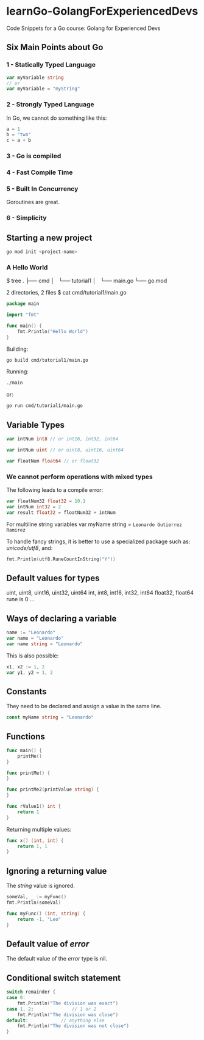 # learnGo-GolangForExperiencedDevs
Code Snippets for a Go course: Golang for Experienced Devs

## Six Main Points about Go
### 1 - Statically Typed Language
```Go
var myVariable string
// or
var myVariable = "myString"
```

### 2 - Strongly Typed Language
In Go, we cannot do something like this:
```go
a = 1
b = "two"
c = a + b
```

### 3 - Go is compiled
### 4 - Fast Compile Time
### 5 - Built In Concurrency
Goroutines are great.

### 6 - Simplicity


## Starting a new project

```bash
go mod init <project-name>
```

### A Hello World

$ tree
.
├── cmd
│   └── tutorial1
│       └── main.go
└── go.mod

2 directories, 2 files
$ cat cmd/tutorial1/main.go
```go
package main

import "fmt"

func main() {
    fmt.Println("Hello World")
}
```

Building:
```bash
go build cmd/tutorial1/main.go
```

Running:
```bash
./main
```
or:
```bash
go run cmd/tutorial1/main.go
```

## Variable Types
```go
var intNum int8 // or int16, int32, int64
```
```go
var intNum uint // or uint8, uint16, uint64 
```
```go
var floatNum float64 // or float32
```

### We cannot perform operations with mixed types
The following leads to a compile error:
```go
var floatNum32 float32 = 10.1
var intNum int32 = 2
var result float32 = floatNum32 + intNum
```

For multiline string variables
var myName string = `
Leonardo
Gutierrez
Ramirez
`

To handle fancy strings, it is better to use a specialized package such as: _unicode/utf8_, and:
```go
fmt.Println(utf8.RuneCountInString("Y"))
```

## Default values for types
uint, uint8, uint16, uint32, uint64
int, int8, int16, int32, int64
float32, float64
rune
is 0 ...

## Ways of declaring a variable
```go
name := "Leonardo"
var name = "Leonardo"
var name string = "Leonardo"
```

This is also possible:
```go
x1, x2 := 1, 2
var y1, y2 = 1, 2
```

## Constants
They need to be declared and assign a value in the same line.
```go
const myName string = "Leonardo"
```

## Functions
```go
func main() {
    printMe()
}

func printMe() {
}

func printMe2(printValue string) {
}
```

```go
func rValue1() int {
    return 1
}
```

Returning multiple values:

```go
func x() (int, int) {
    return 1, 1
}
```

## Ignoring a returning value
The _string_ value is ignored.
```go
someVal, _ := myFunc()
fmt.Println(someVal)

func myFunc() (int, string) {
	return -1, "Leo"
}

```

## Default value of _error_ 
The default value of the _error_ type is nil.

## Conditional switch statement
```go
switch remainder {
case 0:
    fmt.Println("The division was exact")
case 1, 2:              // 1 or 2
    fmt.Println("The division was close")
default:            // anything else
    fmt.Println("The division was not close")
}
```
